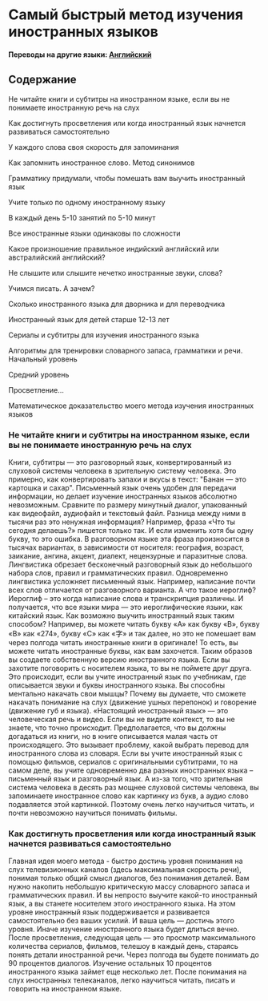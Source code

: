 
# Самый быстрый метод изучения иностранных языков

#### Переводы на другие языки: [Английский](https://github.com/jkchao/typescript-book-chinese)

## Содержание
Не читайте книги и субтитры на иностранном языке, если вы не понимаете иностранную речь на слух

Как достигнуть просветления или когда иностранный язык начнется развиваться самостоятельно

У каждого слова своя скорость для запоминания

Как запомнить иностранное слово. Метод синонимов

Грамматику придумали, чтобы помешать вам выучить иностранный язык

Учите только по одному иностранному языку

В каждый день 5-10 занятий по 5-10 минут

Все иностранные языки одинаковы по сложности

Какое произношение правильное индийский английский или австралийский английский?

Не слышите или слышите нечетко иностранные звуки, слова?

Учимся писать. А зачем?

Сколько иностранного языка для дворника и для переводчика

Иностранный язык для детей старше 12-13 лет

Сериалы и субтитры для изучения иностранного языка

Алгоритмы для тренировки словарного запаса, грамматики и речи. Начальный уровень

Средний уровень

Просветление…

Математическое доказательство моего метода изучения иностранных языков

  
### Не читайте книги и субтитры на иностранном языке, если вы не понимаете иностранную речь на слух 

Книги, субтитры — это разговорный язык, конвертированный из слуховой системы человека в зрительную систему человека. Это примерно, как конвертировать запахи и вкусы в текст: "Банан — это картошка и сахар". Письменный язык очень удобен для передачи информации, но делает изучение иностранных языков абсолютно невозможным. Сравните по размеру минутный диалог, упакованный как видеофайл, аудиофайл и текстовый файл. Разница между ними в тысячи раз это ненужная информация? 
Например, фраза «Что ты сегодня делаешь?» пишется только так. И если изменить хотя бы одну букву, то это ошибка. В разговорном языке эта фраза произносится в тысячах вариантах, в зависимости от носителя: география, возраст, заикание, ангина, акцент, диалект, нецензурные и паразитные слова.
Лингвистика обрезает бесконечный разговорный язык до небольшого набора слов, правил и грамматических правил. Одновременно лингвистика усложняет письменный язык. Например, написание почти всех слов отличается от разговорного варианта. А что такое иероглиф? Иероглиф – это когда написание слова и транскрипция различны. И получается, что все языки мира — это иероглифические языки, как китайский язык. Как возможно выучить иностранный язык таким способом? 
Например, вы можете читать букву «A» как букву «B», букву «B» как «274», букву «C» как «字» и так далее, но это не помешает вам через полгода читать иностранные книги в оригинале! То есть, вы можете читать иностранные буквы, как вам захочется. Таким образов вы создаете собственную версию иностранного языка. Если вы захотите поговорить с носителем языка, то вы не поймете друг друга. Это происходит, если вы учите иностранный язык по учебникам, где описывается звуки и буквы иностранного языка.
Вы способны ментально накачать свои мышцы? Почему вы думаете, что сможете накачать понимание на слух  (движение ушных перепонок) и говорение (движение губ и языка). 
«Настоящий иностранный язык» — это человеческая речь и видео. Если вы не видите контекст, то вы не знаете, что точно происходит. Предполагается, что вы должны догадаться из книги, но в книге описывается малая часть от происходящего. Это вызывает проблему, какой выбрать перевод для иностранного слова из словаря.
Если вы учите иностранный язык с помощью фильмов, сериалов с оригинальными субтитрами, то на самом деле, вы учите одновременно два разных иностранных языка – письменный язык и разговорный язык. А из-за того, что зрительная система человека в десять раз мощнее слуховой системы человека, вы запоминаете иностранное слово как картинку из букв, а аудио слово подавляется этой картинкой. Поэтому очень легко научиться читать, и почти невозможно научиться понимать фильмы. 

### Как достигнуть просветления или когда иностранный язык начнется развиваться самостоятельно

Главная идея моего метода - быстро достичь уровня понимания на слух телевизионных каналов (здесь максимальная скорость речи), понимая только общий смысл диалогов, без понимания деталей. Вам нужно накопить небольшую критическую массу словарного запаса и грамматических правил. И вы непросто выучите какой-то иностранный язык, а вы станете носителем этого иностранного языка. На этом уровне иностранный язык поддерживается и развивается самостоятельно без ваших усилий. 
И ваша цель — достичь этого уровня. Иначе изучение иностранного языка будет длиться вечно. 
После просветления, следующая цель — это просмотр максимального количества сериалов, фильмов, телешоу в каждый день, стараясь понять детали иностранной речи. Через полгода вы будете понимать до 90 процентов диалогов.  Изучение остальных 10 процентов иностранного языка займет еще несколько лет. После понимания на слух иностранных телеканалов, легко научиться читать, писать и говорить на иностранном языке.

